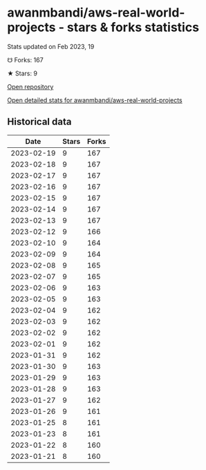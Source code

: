 # awanmbandi/aws-real-world-projects - stars & forks statistics

Stats updated on Feb 2023, 19

☋ Forks: 167

★ Stars: 9

[Open repository](https://github.com/awanmbandi/aws-real-world-projects)

[Open detailed stats for awanmbandi/aws-real-world-projects](https://reviewgithub.com/rep/awanmbandi/aws-real-world-projects)

## Historical data
| Date | Stars | Forks |
|------|-------|-------|
| 2023-02-19 | 9 | 167 | 
| 2023-02-18 | 9 | 167 | 
| 2023-02-17 | 9 | 167 | 
| 2023-02-16 | 9 | 167 | 
| 2023-02-15 | 9 | 167 | 
| 2023-02-14 | 9 | 167 | 
| 2023-02-13 | 9 | 167 | 
| 2023-02-12 | 9 | 166 | 
| 2023-02-10 | 9 | 164 | 
| 2023-02-09 | 9 | 164 | 
| 2023-02-08 | 9 | 165 | 
| 2023-02-07 | 9 | 165 | 
| 2023-02-06 | 9 | 163 | 
| 2023-02-05 | 9 | 163 | 
| 2023-02-04 | 9 | 162 | 
| 2023-02-03 | 9 | 162 | 
| 2023-02-02 | 9 | 162 | 
| 2023-02-01 | 9 | 162 | 
| 2023-01-31 | 9 | 162 | 
| 2023-01-30 | 9 | 163 | 
| 2023-01-29 | 9 | 163 | 
| 2023-01-28 | 9 | 163 | 
| 2023-01-27 | 9 | 162 | 
| 2023-01-26 | 9 | 161 | 
| 2023-01-25 | 8 | 161 | 
| 2023-01-23 | 8 | 161 | 
| 2023-01-22 | 8 | 160 | 
| 2023-01-21 | 8 | 160 | 


